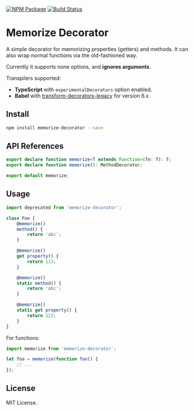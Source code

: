[![NPM Package](https://badge.fury.io/js/memorize-decorator.svg)](https://www.npmjs.com/package/memorize-decorator)
[![Build Status](https://travis-ci.org/vilic/memorize-decorator.svg)](https://travis-ci.org/vilic/memorize-decorator)

# Memorize Decorator

A simple decorator for memorizing properties (getters) and methods. It can also wrap normal functions via the old-fashioned way.

Currently it supports none options, and **ignores arguments**.

Transpilers supported:

- **TypeScript** with `experimentalDecorators` option enabled.
- **Babel** with [transform-decorators-legacy](https://github.com/loganfsmyth/babel-plugin-transform-decorators-legacy) for version 6.x.

## Install

```sh
npm install memorize-decorator --save
```

## API References

```ts
export declare function memorize<T extends Function>(fn: T): T;
export declare function memorize(): MethodDecorator;

export default memorize;
```

## Usage

```ts
import deprecated from 'memorize-decorator';

class Foo {
    @memorize()
    method() {
        return 'abc';
    }

    @memorize()
    get property() {
        return 123;
    }

    @memorize()
    static method() {
        return 'abc';
    }

    @memorize()
    static get property() {
        return 123;
    }
}
```

For functions:

```ts
import memorize from 'memorize-decorator';

let foo = memorize(function foo() {
    // ...
});
```

## License

MIT License.

